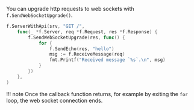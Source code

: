 You can upgrade http requests to web sockets with `f.SendWebSocketUpgrade()`.

```go
f.ServerWithApi(srv, "GET /",
    func(_ *f.Server, req *f.Request, res *f.Response) {
        f.SendWebSocketUpgrade(res, func() {
            for {
                f.SendEcho(res, "hello")
                msg := f.ReceiveMessage(req)
                fmt.Printf("Received message `%s`.\n", msg)
            }
        })
    },
)
```

!!! note
    Once the callback function returns, 
    for example by exiting the `for` loop, 
    the web socket connection ends.